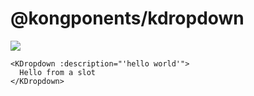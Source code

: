# @kongponents/kdropdown

[![](https://img.shields.io/npm/v/@kongponents/kdropdown.svg?style=flat-square)](https://www.npmjs.com/package/@kongponents/kdropdown)

```vue
<KDropdown :description="'hello world'">
  Hello from a slot
</KDropdown>
```
